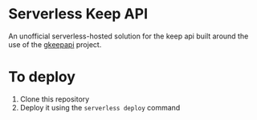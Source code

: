 # Serverless Keep API
An unofficial serverless-hosted solution for the keep api built around the use of the [gkeepapi](https://github.com/kiwiz/gkeepapi) project.

# To deploy
1. Clone this repository
1. Deploy it using the `serverless deploy` command
